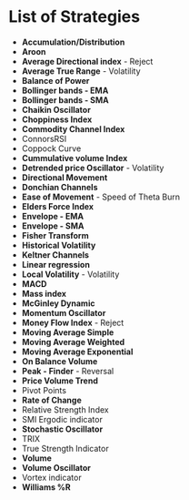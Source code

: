 # List of Strategies

* **Accumulation/Distribution**
* **Aroon**
* **Average Directional index** - Reject
* **Average True Range** - Volatility
* **Balance of Power** 
* **Bollinger bands - EMA**
* **Bollinger bands - SMA**
* **Chaikin Oscillator**
* **Choppiness Index**
* **Commodity Channel Index**
* ConnorsRSI
* Coppock Curve
* **Cummulative volume Index**
* **Detrended price Oscillator** - Volatility
* **Directional Movement**
* **Donchian Channels**
* **Ease of Movement** - Speed of Theta Burn
* **Elders Force Index**
* **Envelope - EMA**
* **Envelope - SMA**
* **Fisher Transform**
* **Historical Volatility**
* **Keltner Channels**
* **Linear regression** 
* **Local Volatility** - Volatility
* **MACD**
* **Mass index**
* **McGinley Dynamic**
* **Momentum Oscillator**
* **Money Flow Index** - Reject
* **Moving Average Simple**
* **Moving Average Weighted**
* **Moving Average Exponential**
* **On Balance Volume**
* **Peak - Finder**  - Reversal
* **Price Volume Trend** 
* Pivot Points
* **Rate of Change** 
* Relative Strength Index
* SMI Ergodic indicator
* **Stochastic Oscillator**
* TRIX
* True Strength Indicator
* **Volume**
* **Volume Oscillator**
* Vortex indicator 
* **Williams %R**